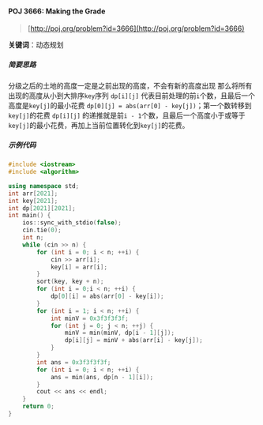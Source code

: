 

#### POJ 3666: Making the Grade
> [http://poj.org/problem?id=3666](http://poj.org/problem?id=3666)

**关键词**：动态规划

##### 简要思路
分级之后的土地的高度一定是之前出现的高度，不会有新的高度出现
那么将所有出现的高度从小到大排序`key`序列
`dp[i][j]` 代表目前处理的前`i`个数，且最后一个高度是`key[j]`的最小花费
`dp[0][j] = abs(arr[0] - key[j])`；第一个数转移到`key[j]`的花费
`dp[i][j]` 的递推就是前`i - 1`个数，且最后一个高度小于或等于`key[j]`的最小花费，再加上当前位置转化到`key[j]`的花费。

##### 示例代码

```cpp
#include <iostream>
#include <algorithm>

using namespace std;
int arr[2021];
int key[2021];
int dp[2021][2021];
int main() {
    ios::sync_with_stdio(false);
    cin.tie(0);
    int n;
    while (cin >> n) {
        for (int i = 0; i < n; ++i) {
            cin >> arr[i];
            key[i] = arr[i];
        }
        sort(key, key + n);
        for (int i = 0;i < n; ++i) {
            dp[0][i] = abs(arr[0] - key[i]);
        }
        for (int i = 1; i < n; ++i) {
            int minV = 0x3f3f3f3f;
            for (int j = 0; j < n; ++j) {
                minV = min(minV, dp[i - 1][j]);
                dp[i][j] = minV + abs(arr[i] - key[j]);
            }
        }
        int ans = 0x3f3f3f3f;
        for (int i = 0; i < n; ++i) {
            ans = min(ans, dp[n - 1][i]);
        }
        cout << ans << endl;
    }
    return 0;
}
```